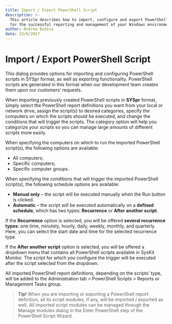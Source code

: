 ```yaml
---
title: Import / Export PowerShell Script
description: >-
  This article describes how to import, configure and export PowerShell scripts
  for the successful reporting and management of your Windows environments.
author: Andrea Budisa
date: 23/6/2017
---
```


# Import / Export PowerShell Script

This dialog provides options for importing and configuring PowerShell scripts in SYSpr format, as well as exporting functionality. PowerShell scripts are generated in this format when our development team creates them upon our customers’ requests.

When importing previously created PowerShell scripts in **SYSpr** format, simply select the PowerShell report definitions you want from your local or network drive, assign the script\(s\) to desired categories, specify the computers on which the scripts should be executed, and change the conditions that will trigger the scripts. The category option will help you categorize your scripts so you can manage large amounts of different scripts more easily.

When specifying the computers on which to run the imported PowerShell script\(s\), the following options are available:

* All computers;
* Specific computers;
* Specific computer groups.

When specifying the conditions that will trigger the imported PowerShell script\(s\), the following schedule options are available:

* **Manual only** – the script will be executed manually when the Run button is clicked.
* **Automatic** – the script will be executed automatically on a **defined schedule**, which has two types: **Recurrence** or **After another script**.

If the **Recurrence** option is selected, you will be offered **several recurrence types**: one time, minutely, hourly, daily, weekly, monthly, and quarterly. Here, you can select the start date and time for the selected recurrence type.

If the **After another script** option is selected, you will be offered a dropdown menu that contains all PowerShell scripts available in SysKit Monitor. The script for which you configure the trigger will be executed after the script selected from the dropdown.

All imported PowerShell report definitions, depending on the scripts’ type, will be added to the Administration tab &gt; PowerShell Scripts &gt; Reports or Management Tasks group.

> **Tip!** When you are importing or exporting a PowerShell report definition, all its script modules, if any, will be imported / exported as well. All imported script modules can be managed through the Manage modules dialog in the Enter PowerShell step of the PowerShell Script Wizard.

